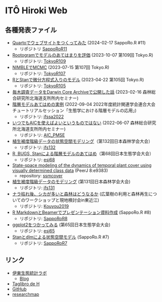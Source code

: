 # ITÔ Hiroki Web

## 各種発表ファイル

- [Quartoでウェブサイトをつくってみた](https://ito4303.github.io/SappoRoR11.html) (2024-02-17 SappoRo.R #11)
    - リポジトリ [SappoRoR11](https://github.com/ito4303/SappoRoR11)
- [Rootogramでモデルのあてはまりを評価](https://ito4303.github.io/Rootogram.html) (2023-10-07 第109回 Tokyo.R)
    - リポジトリ: [TokyoR109](https://github.com/ito4303/TokyoR109)
- [NIMBLEでMCMC](https://ito4303.github.io/NIMBLE-MCMC.html) (2023-07-15 第107回 Tokyo.R)
    - リポジトリ: [TokyoR107](https://github.com/ito4303/TokyoR107)
- [RとStanで微分方程式入りのモデル](https://ito4303.github.io/stan_ode.html) (2023-04-22 第105回 Tokyo.R)
    - リポジトリ: [TokyoR105](https://github.com/ito4303/TokyoR105)
- [毎木調査データをDarwin Core Archiveで公開した話](DarwinCoreArchive.html) (2023-02-16 森林総合研究所北海道支所所内セミナー)
- [階層モデルあてはめの実例](jfssa2022_ito.pdf) (2022-09-04 2022年度統計関連学会連合大会 チュートリアルセッション「生態学における階層モデルの応用」)
    - リポジトリ: [jfssa2022](https://github.com/ito4303/jfssa2022)
- [いつでもAICを使えばよいというものではない](AIC_PMSE.html) (2022-06-07 森林総合研究所北海道支所所内セミナー)
    - リポジトリ: [AIC\_PMSE](https://github.com/ito4303/AIC_PMSE)
- [植生被度階級データの状態空間モデリング](https://doi.org/10.6084/m9.figshare.14252693.v1)（第132回日本森林学会大会）
    - リポジトリ: [jfs132](https://github.com/ito4303/jfs132)
- [R, BUGS, Stanによる階層モデルのあてはめ](https://doi.org/10.6084/m9.figshare.14229572.v1)（第68回日本生態学会大会）
    - リポジトリ: [esj68](https://github.com/ito4303/esj68)
- [State-space modeling of the dynamics of temporal plant cover using visually determined class data](https://doi.org/10.7717/peerj.9383) (PeerJ 8:e9383)
    - repository: [ssmcover](https://github.com/ito4303/ssmcover)
- [植生被度階級データのモデリング](jfs131.html) (第131回日本森林学会大会)
    - リポジトリ: [jfs131](https://github.com/ito4303/jfs131)
- [ナラ枯れ後、シカが多いと森林はどうなるか](https://doi.org/10.6084/m9.figshare.7763585.v1) (広葉樹の利用と森林再生についてのワークショップと現地検討会in東近江)
    - リポジトリ: [Kouyou2019](https://github.com/ito4303/Kouyou2019)
- [R MarkdownとBeamerでプレゼンテーション資料作成](https://www.slideshare.net/hirokito/r-markdownbeamer-88777082) (SappoRo.R #8)
    - リポジトリ: [SappoRoR8](https://github.com/ito4303/SappoRoR8)
- [ggplot2をつかってみる](https://doi.org/10.6084/m9.figshare.5982007.v1) (第65回日本生態学会大会)
    - リポジトリ: [esj65](https://github.com/ito4303/esj65)
- [Stanとdlmによる状態空間モデル](https://doi.org/10.6084/m9.figshare.4127187.v6) (SappoRo.R #7)
    - リポジトリ: [SappoRoR7](https://github.com/ito4303/SappoRoR7)

## リンク

- [伊東生態統計ラボ](https://ito4303.sakura.ne.jp/)
    - [Blog](https://ito4303.sakura.ne.jp/posts.html)
- [Taglibro de H](https://ito-hi.blog.ss-blog.jp/)
- [GitHub](https://github.com/ito4303)
- [researchmap](https://researchmap.jp/read0208767)
